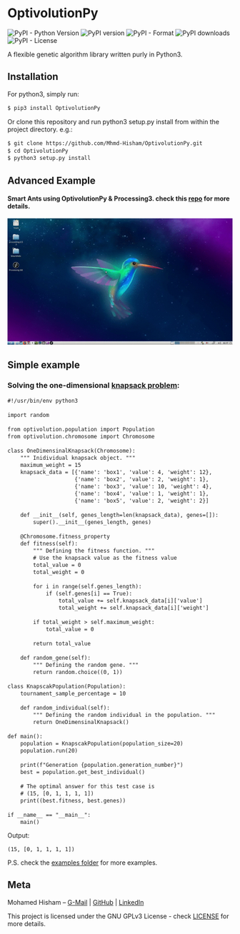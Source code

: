 # OptivolutionPy

![PyPI - Python Version](https://img.shields.io/pypi/pyversions/OptivolutionPy)
![PyPI version](https://img.shields.io/pypi/v/OptivolutionPy)
![PyPI - Format](https://img.shields.io/pypi/format/OptivolutionPy)
![PyPI downloads](https://img.shields.io/pypi/dm/OptivolutionPy)
![PyPI - License](https://img.shields.io/pypi/l/OptivolutionPy)

A flexible genetic algorithm library written purly in Python3.

## Installation

For python3, simply run:
```sh
$ pip3 install OptivolutionPy

```

Or clone this repository and run python3 setup.py install from within the project directory. e.g.:
```sh
$ git clone https://github.com/Mhmd-Hisham/OptivolutionPy.git
$ cd OptivolutionPy
$ python3 setup.py install
```

## Advanced Example
#### Smart Ants using OptivolutionPy & Processing3. check this [repo](https://github.com/Mhmd-Hisham/SmartAntsGA) for more details.

![SmartAntsDemo](https://raw.githubusercontent.com/Mhmd-Hisham/SmartAntsGA/master/SmartAntsSmallDemo.gif)


## Simple example
### Solving the one-dimensional [knapsack problem](http://en.wikipedia.org/wiki/Knapsack_problem):

```python3
#!/usr/bin/env python3

import random

from optivolution.population import Population
from optivolution.chromosome import Chromosome

class OneDimensinalKnapsack(Chromosome):
    """ Inidividual knapsack object. """
    maximum_weight = 15
    knapsack_data = [{'name': 'box1', 'value': 4, 'weight': 12},
                     {'name': 'box2', 'value': 2, 'weight': 1},
                     {'name': 'box3', 'value': 10, 'weight': 4},
                     {'name': 'box4', 'value': 1, 'weight': 1},
                     {'name': 'box5', 'value': 2, 'weight': 2}]
    
    def __init__(self, genes_length=len(knapsack_data), genes=[]):
        super().__init__(genes_length, genes)
    
    @Chromosome.fitness_property
    def fitness(self):        
        """ Defining the fitness function. """
        # Use the knapsack value as the fitness value
        total_value = 0
        total_weight = 0
        
        for i in range(self.genes_length):
            if (self.genes[i] == True):
                total_value += self.knapsack_data[i]['value']
                total_weight += self.knapsack_data[i]['weight']
        
        if total_weight > self.maximum_weight:
            total_value = 0
        
        return total_value
    
    def random_gene(self):
        """ Defining the random gene. """
        return random.choice((0, 1))

class KnapscakPopulation(Population):
    tournament_sample_percentage = 10

    def random_individual(self):
        """ Defining the random individual in the population. """
        return OneDimensinalKnapsack()

def main():
    population = KnapscakPopulation(population_size=20)    
    population.run(20)
    
    print(f"Generation {population.generation_number}")
    best = population.get_best_individual()

    # The optimal answer for this test case is
    # (15, [0, 1, 1, 1, 1])
    print((best.fitness, best.genes))

if __name__ == "__main__":
    main()
```

Output:
```
(15, [0, 1, 1, 1, 1])
```

P.S. check the [examples folder](https://github.com/Mhmd-Hisham/OptivolutionPy/tree/master/examples) for more examples.

## Meta

Mohamed Hisham – [G-Mail](mailto:Mohamed00Hisham@Gmail.com) | [GitHub](https://github.com/Mhmd-Hisham) | [LinkedIn](https://www.linkedin.com/in/Mhmd-Hisham/)


This project is licensed under the GNU GPLv3 License - check [LICENSE](https://github.com/Mhmd-Hisham/OptivolutionPy/blob/master/LICENSE) for more details.
